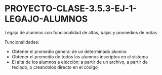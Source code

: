 # PROYECTO-CLASE-3.5.3-EJ-1-LEGAJO-ALUMNOS

Legajo de alumnos con funcionalidad de altas, bajas y promedios de notas

Funcionalidades: 
- Obtener el promedio general de un determinado
alumno
- Obtener el promedio de todos los alumnos
inscriptos en el sistema
- El alta de los alumnos a elección: a partir de un
archivo, a partir de teclado, o creandolos directo
en el código
